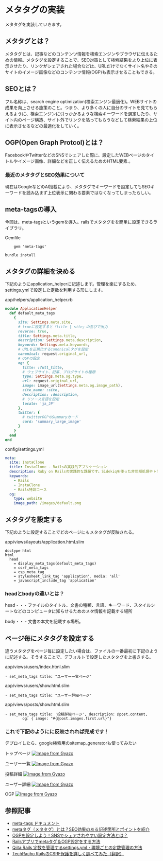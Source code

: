 # メタタグの実装
メタタグを実装していきます。

## メタタグとは？
メタタグとは、記事などのコンテンツ情報を検索エンジンやブラウザに伝えるための情報。メタタグを設定することで、SEO対策として検索結果をより上位に表示させたり、リンクがシェアされた場合などは、URLだけでなくサイト名やそのサイトのイメージ画像などのコンテンツ情報(OGP)も表示させることもできる。

## SEOとは？
フル名称は、search engine optimization(検索エンジン最適化)。WEBサイトの成果を向上させる施策のこと。つまり、より多くの人に自分のサイトを見てもらえるように、検索エンジンに引っかかるような検索キーワードを選定したり、サイト内のページ構造、サイト外でリンクを貼ってもらうなどして検索結果の上位に表示させるなどの最適化をしていく。

## OGP(Open Graph Protcol)とは？
FacebookやTwitterなどのSNSでシェアした際に、設定したWEBページのタイトルやイメージ画像、詳細などを正しく伝えるためのHTML要素.。

### 最近のメタタグとSEO効果について
現在はGoogleなどのAI搭載により、メタタグでキーワードを設定してもSEOキーワードを読み込まず上位表示に関わる要素ではなくなってしまったらしい。

## meta-tagsの導入
今回は、meta-tagsというgemを導入。railsでメタタグをを簡単に設定できるライブラリ。


Gemfile
```Gemfile
    gem 'meta-tags'
```

```
bundle install
```

## メタタグの詳細を決める
下記のようにapplication_helperに記述します。管理を楽にするため、settings.ymlで設定した定数を利用する形にします。

app/helpers/application_helper.rb
```ruby
module ApplicationHelper
  def default_meta_tags
    {
      site: Settings.meta.site,
      # trueに設定すると「title | site」の並びで出力
      reverse: true,
      title: Settings.meta.title,
      description: Settings.meta.description,
      keywords: Settings.meta.keywords,
      # URLを正規化するcanonicalタグを設定
      canonical: request.original_url,
      # OGPの設定
      og: {
        title: :full_title,
        # ウェブサイト、記事、ブログサイトの種類
        type: Settings.meta.og.type,
        url: request.original_url,
        image: image_url(Settings.meta.og.image_path),
        site_name: :site,
        description: :description,
        # リソース言語を設定
        locale: 'ja_JP'
      },
      twitter: {
        # twitterOGPのSummaryカード
        card: 'summary_large_image'
      }
    }
  end
end
```

config/settings.yml
```yml
meta:
  site: InstaClone
  title: InstaClone - Railsの実践的アプリケーション
  description: Ruby on Railsの実践的な課題です。Sidekiqを使った非同期処理やトランザクションを利用した課金処理など実践的な内容が学べます。
  keywords:
    - Rails
    - InstaClone
    - Rails特訓コース
  og:
    type: website
    image_path: /images/default.png
```    

## メタタグを設定する

下記のように設定することでどのページにもメタタグが反映される。

app/views/layouts/application.html.slim
```slim
doctype html
html
  head
    = display_meta_tags(default_meta_tags)
    = csrf_meta_tags
    = csp_meta_tag
    = stylesheet_link_tag 'application', media: 'all'
    = javascript_include_tag 'application'
```

### headとbodyの違いとは？
head・・・ファイルのタイトル、文書の種類、言語、キーワード、スタイルシートなどのコンピュータに知らせるためのメタ情報を記載する場所

body・・・文書の本文を記載する場所。


## ページ毎にメタタグを設定する

違うメタタグをページ毎に設定したい場合は、ファイルの一番最初に下記のように記述する。そうすることで、デフォルトで設定したメタタグを上書きする。

app/views/users/index.html.slim
```slim
- set_meta_tags title: "ユーザー一覧ページ"
```

app/views/users/show.html.slim
```slim
- set_meta_tags title: "ユーザー詳細ページ"
```

app/views/posts/show.html.slim

```slim
- set_meta_tags title: '投稿詳細ページ', description: @post.content,
        og: { image: "#{@post.images.first.url}"}
```

### これで下記のようにに反映されれば完成です！
デプロイしたら、google検索用のsitemap_generatorも使ってみたい

トップページ
[![Image from Gyazo](https://i.gyazo.com/ec79bbea64ae62bbda250e6ed78c8105.png)](https://gyazo.com/ec79bbea64ae62bbda250e6ed78c8105)

ユーザー一覧
[![Image from Gyazo](https://i.gyazo.com/7ba649060bd1f5eb555502b262e193a8.png)](https://gyazo.com/7ba649060bd1f5eb555502b262e193a8)

投稿詳細
[![Image from Gyazo](https://i.gyazo.com/13c03b24d8f11b67bf19b9451d6bfae7.png)](https://gyazo.com/13c03b24d8f11b67bf19b9451d6bfae7)

ユーザー詳細
[![Image from Gyazo](https://i.gyazo.com/723a1c469df211b75e3ea76fb567ca93.png)](https://gyazo.com/723a1c469df211b75e3ea76fb567ca93)

OGP
[![Image from Gyazo](https://i.gyazo.com/fa50a328118f3b49b6461bc285266e30.png)](https://gyazo.com/fa50a328118f3b49b6461bc285266e30)


## 参照記事
- [meta-tags ドキュメント](https://github.com/kpumuk/meta-tags)
- [metaタグ（メタタグ）とは？SEO効果のある記述箇所とポイントを紹介](https://ferret-plus.com/13074)
- [OGPを設定しよう！SNSでシェアされやすい設定方法とは？](https://digitalidentity.co.jp/blog/seo/ogp-share-setting.html)
- [Railsアプリでmetaタグ＆OGP設定をする方法](https://creat4869.hatenablog.com/entry/2019/08/15/170109)
- [Qiita Rails 定数を管理するsettings.yml・環境ごとの定数管理の方法](https://qiita.com/clbcl226/items/c068f617aa34d552a50a)
- [TechRacho RailsのCSRF保護を詳しく調べてみた（翻訳）
  ](https://techracho.bpsinc.jp/hachi8833/2017_10_23/46891) 
